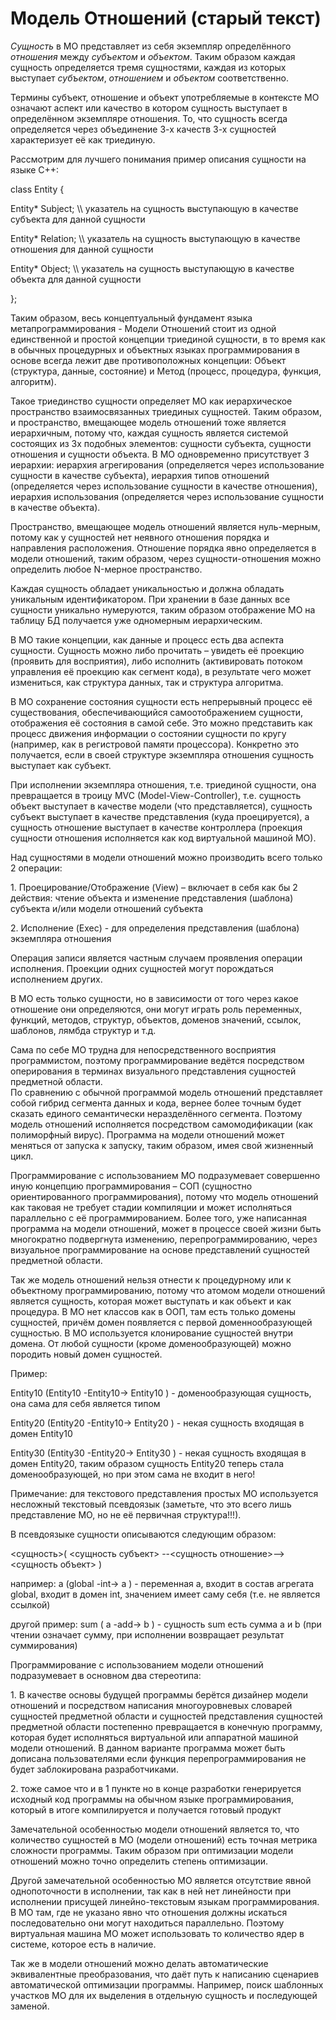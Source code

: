 # Модель Отношений (старый текст)


_Сущность_ в МО представляет из себя экземпляр определённого _отношения_ между _субъектом_ и _объектом_. Таким образом каждая сущность определяется тремя сущностями, каждая из которых выступает _субъектом_, _отношением_ и _объектом_ соответственно.

Термины субъект, отношение и объект употребляемые в контексте МО означают аспект или качество в котором сущность выступает в определённом экземпляре отношения. То, что сущность всегда определяется через объединение 3-х качеств 3-х сущностей характеризует её как триединую.

Рассмотрим для лучшего понимания пример описания сущности на языке С++:

class Entity
{

 Entity\* Subject; \\\\ указатель на сущность выступающую в качестве субъекта для данной сущности

 Entity\* Relation; \\\\ указатель на сущность выступающую в качестве отношения для данной сущности

 Entity\* Object; \\\\ указатель на сущность выступающую в качестве объекта для данной сущности

};

Таким образом, весь концептуальный фундамент языка метапрограммирования - Модели Отношений стоит из одной единственной и простой концепции триединой сущности, в то время как в обычных процедурных и объектных языках программирования в основе всегда лежит две противоположных концепции: Объект (структура, данные, состояние) и Метод (процесс, процедура, функция, алгоритм). 

Такое триединство сущности определяет МО как иерархическое пространство взаимосвязанных триединых сущностей. Таким образом, и пространство, вмещающее модель отношений тоже является иерархичным, потому что, каждая сущность является системой состоящих из 3х подобных элементов: сущности субъекта, сущности отношения и сущности объекта. В МО одновременно присутствует 3 иерархии: иерархия агрегирования (определяется через использование сущности в качестве субъекта), иерархия типов отношений (определяется через использование сущности в качестве отношения), иерархия использования (определяется через использование сущности в качестве объекта).

Пространство, вмещающее модель отношений является нуль-мерным, потому как у сущностей нет неявного отношения порядка и направления расположения. Отношение порядка явно определяется в модели отношений, таким образом, через сущности-отношения можно определить любое N-мерное пространство.

Каждая сущность обладает уникальностью и должна обладать уникальным идентификатором. При хранении в базе данных все сущности уникально нумеруются, таким образом отображение МО на таблицу БД получается уже одномерным иерархическим.

В МО такие концепции, как данные и процесс есть два аспекта сущности. Сущность можно либо прочитать – увидеть её проекцию (проявить для восприятия), либо исполнить (активировать потоком управления её проекцию как сегмент кода), в результате чего может измениться, как структура данных, так и структура алгоритма.

В МО сохранение состояния сущности есть непрерывный процесс её существования, обеспечивающийся самоотображением сущности, отображения её состояния в самой себе. Это можно представить как процесс движения информации о состоянии сущности по кругу (например, как в регистровой памяти процессора). Конкретно это получается, если в своей структуре экземпляра отношения сущность выступает как субъект.

При исполнении экземпляра отношения, т.е. триединой сущности, она превращается в троицу MVC (Model\-View\-Controller), т.е. сущность объект выступает в качестве модели (что представляется), сущность субъект выступает в качестве представления (куда проецируется), а сущность отношение выступает в качестве контроллера (проекция сущности отношения исполняется как код виртуальной машиной МО).

  
Над сущностями в модели отношений можно производить всего только 2 операции:

1\. Проецирование/Отображение (View) – включает в себя как бы 2 действия: чтение объекта и изменение представления (шаблона) субъекта и/или модели отношений субъекта

2\. Исполнение (Exec) - для определения представления (шаблона) экземпляра отношения

  
Операция записи является частным случаем проявления операции исполнения. Проекции одних сущностей могут порождаться исполнением других.

В МО есть только сущности, но в зависимости от того через какое отношение они определяются, они могут играть роль переменных, функций, методов, структур, объектов, доменов значений, ссылок, шаблонов, лямбда структур и т.д.

Сама по себе МО трудна для непосредственного восприятия программистом, поэтому программирование ведётся посредством оперирования в терминах визуального представления сущностей предметной области.  
По сравнению с обычной программой модель отношений представляет собой гибрид сегмента данных и кода, вернее более точным будет сказать единого семантически неразделённого сегмента. Поэтому модель отношений исполняется посредством самомодификации (как полиморфный вирус). Программа на модели отношений может меняться от запуска к запуску, таким образом, имея свой жизненный цикл.

  
Программирование с использованием МО подразумевает совершенно иную концепцию программирования – СОП (сущностно ориентированного программирования), потому что модель отношений как таковая не требует стадии компиляции и может исполняться параллельно с её программированием. Более того, уже написанная программа на модели отношений, может в процессе своей жизни быть многократно подвергнута изменению, перепрограммированию, через визуальное программирование на основе представлений сущностей предметной области.

  
Так же модель отношений нельзя отнести к процедурному или к объектному программированию, потому что атомом модели отношений является сущность, которая может выступать и как объект и как процедура. В МО нет классов как в ООП, там есть только домены сущностей, причём домен появляется с первой доменнообразующей сущностью. В МО используется клонирование сущностей внутри домена. От любой сущности (кроме доменообразующей) можно породить новый домен сущностей.

  
Пример:

Entity10 (Entity10 -Entity10-> Entity10 ) - доменообразующая сущность, она сама для себя является типом

Entity20 (Entity20 -Entity10-> Entity20 ) - некая сущность входящая в домен Entity10

Entity30 (Entity30 -Entity20-> Entity30 ) - некая сущность входящая в домен Entity20, таким образом сущность Entity20 теперь стала доменообразующей, но при этом сама не входит в него!

  
Примечание: для текстового представления простых МО используется несложный текстовый псевдоязык (заметьте, что это всего лишь представление МО, но не её первичная структура!!!).

В псевдоязыке сущности описываются следующим образом:

<сущность>( <сущность субъект> --<сущность отношение>--> <сущность объект> )

например: a (global \-int\-> a ) - переменная а, входит в состав агрегата global, входит в домен int, значением имеет саму себя (т.е. не является ссылкой)

другой пример: sum ( a -add\-> b ) - сущность sum есть сумма а и b (при чтении означает сумму, при исполнении возвращает результат суммирования)

Программирование с использованием модели отношений подразумевает в основном два стереотипа:

1\. В качестве основы будущей программы берётся дизайнер модели отношений и посредством написания многоуровневых словарей сущностей предметной области и сущностей представления сущностей предметной области постепенно превращается в конечную программу, которая будет исполняться виртуальной или аппаратной машиной модели отношений. В данном варианте программа может быть дописана пользователями если функция перепрограммирования не будет заблокирована разработчиками.

2\. тоже самое что и в 1 пункте но в конце разработки генерируется исходный код программы на обычном языке программирования, который в итоге компилируется и получается готовый продукт

  
Замечательной особенностью модели отношений является то, что количество сущностей в МО (модели отношений) есть точная метрика сложности программы. Таким образом при оптимизации модели отношений можно точно определить степень оптимизации.

  
Другой замечательной особенностью МО является отсутствие явной однопоточности в исполнении, так как в ней нет линейности при исполнении присущей линейно-текстовым языкам программирования. В МО там, где не указано явно что отношения должны искаться последовательно они могут находиться параллельно. Поэтому виртуальная машина МО может использовать то количество ядер в системе, которое есть в наличие.

  
Так же в модели отношений можно делать автоматические эквивалентные преобразования, что даёт путь к написанию сценариев автоматической оптимизации программы. Например, поиск шаблонных участков МО для их выделения в отдельную сущность и последующей заменой.

